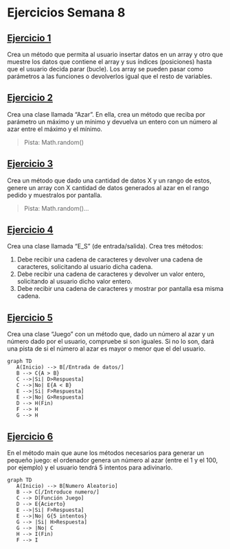 # Ejercicios Semana 8

## [Ejercicio 1](src/com/ejercicios/Ejercicio1.java)
Crea un método que permita al usuario insertar datos en un array y otro que
muestre los datos que contiene el array y sus índices (posiciones) hasta que el
usuario decida parar (bucle). Los array se pueden pasar como parámetros a
las funciones o devolverlos igual que el resto de variables.

## [Ejercicio 2](src/com/ejercicios/Azar.java)
Crea una clase llamada “Azar”. En ella, crea un método que reciba por
parámetro un máximo y un mínimo y devuelva un entero con un número al
azar entre el máximo y el mínimo.
> Pista: Math.random()
> 
## [Ejercicio 3](src/com/ejercicios/Ejercicio3.java)
Crea un método que dado una cantidad de datos X y un rango de estos,
genere un array con X cantidad de datos generados al azar en el rango
pedido y muestralos por pantalla.
> Pista: Math.random()...

## [Ejercicio 4](src/com/ejercicios/E_S.java)
Crea una clase llamada “E_S” (de entrada/salida). Crea tres métodos:
1. Debe recibir una cadena de caracteres y devolver una cadena de
   caracteres, solicitando al usuario dicha cadena.
2. Debe recibir una cadena de caracteres y devolver un valor entero,
   solicitando al usuario dicho valor entero.
3. Debe recibir una cadena de caracteres y mostrar por pantalla esa
   misma cadena.

## [Ejercicio 5](src/com/ejercicios/Juego.java)
Crea una clase “Juego” con un método que, dado un número al azar y un
número dado por el usuario, compruebe si son iguales. Si no lo son, dará una
pista de si el número al azar es mayor o menor que el del usuario.

```mermaid
graph TD
   A(Inicio) --> B[/Entrada de datos/]
   B --> C{A > B}
   C -->|Si| D>Respuesta]
   C -->|No| E{A < B}
   E -->|Si| F>Respuesta]
   E -->|No| G>Respuesta]
   D --> H(Fin)
   F --> H
   G --> H
```

## [Ejercicio 6](src/com/ejercicios/Ejercicio6.java)
En el método main que aune los métodos necesarios para generar un
pequeño juego: el ordenador genera un número al azar (entre el 1 y el 100,
por ejemplo) y el usuario tendrá 5 intentos para adivinarlo.

```mermaid
graph TD
   A(Inicio) --> B[Numero Aleatorio]
   B --> C[/Introduce numero/]
   C --> D[Función Juego]
   D --> E{Acierto}
   E -->|Si| F>Respuesta]
   E -->|No| G{5 intentos}
   G --> |Si| H>Respuesta]
   G --> |No| C
   H --> I(Fin)
   F --> I
```